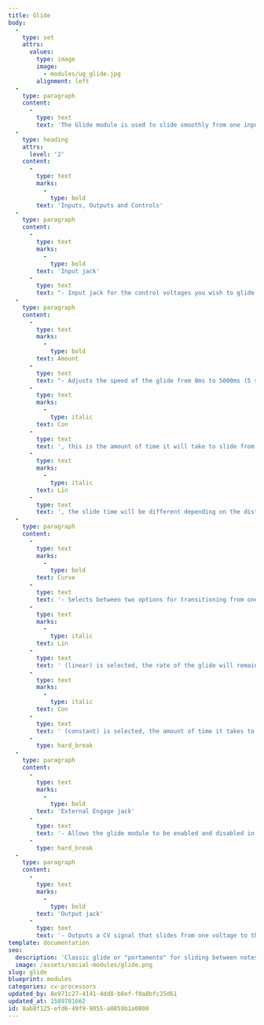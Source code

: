 ```yaml
---
title: Glide
body:
  -
    type: set
    attrs:
      values:
        type: image
        image:
          - modules/ug_glide.jpg
        alignment: left
  -
    type: paragraph
    content:
      -
        type: text
        text: 'The Glide module is used to slide smoothly from one input control voltage to another. This is typically used to slide between pitch CVs creating portamento as one note glides to the next. The module features an adjustable speed, linear or constant curve, and a CV jack for enabling and disabling the glide in real time.'
  -
    type: heading
    attrs:
      level: '2'
    content:
      -
        type: text
        marks:
          -
            type: bold
        text: 'Inputs, Outputs and Controls'
  -
    type: paragraph
    content:
      -
        type: text
        marks:
          -
            type: bold
        text: 'Input jack'
      -
        type: text
        text: "- Input jack for the control voltages you wish to glide between. Typically this will receive pitch CVs from a keyboard or sequencer.\_\_"
  -
    type: paragraph
    content:
      -
        type: text
        marks:
          -
            type: bold
        text: Amount
      -
        type: text
        text: "- Adjusts the speed of the glide from 0ms to 5000ms (5 seconds). When the curve is set to\_"
      -
        type: text
        marks:
          -
            type: italic
        text: Con
      -
        type: text
        text: ', this is the amount of time it will take to slide from one CV to the next. When the curve is set to '
      -
        type: text
        marks:
          -
            type: italic
        text: Lin
      -
        type: text
        text: ', the slide time will be different depending on the distance between CVs so this is actually adjusting the speed of the glide rather than the time it will take to complete each transition.'
  -
    type: paragraph
    content:
      -
        type: text
        marks:
          -
            type: bold
        text: Curve
      -
        type: text
        text: '- Selects between two options for transitioning from one CV to the next. When '
      -
        type: text
        marks:
          -
            type: italic
        text: Lin
      -
        type: text
        text: ' (linear) is selected, the rate of the glide will remain the same regardless of how far apart the CVs are. Therefore gliding between voltages near one another will take less time than voltages that are farther apart. When '
      -
        type: text
        marks:
          -
            type: italic
        text: Con
      -
        type: text
        text: ' (constant) is selected, the amount of time it takes to glide between voltages will be the same regardless of how far apart the voltages are.'
      -
        type: hard_break
  -
    type: paragraph
    content:
      -
        type: text
        marks:
          -
            type: bold
        text: 'External Engage jack'
      -
        type: text
        text: '- Allows the glide module to be enabled and disabled in real time using control voltages. Voltages 2.5V or higher will enable the glide while voltages less than 2.5V will disable it.'
      -
        type: hard_break
  -
    type: paragraph
    content:
      -
        type: text
        marks:
          -
            type: bold
        text: 'Output jack'
      -
        type: text
        text: '- Outputs a CV signal that slides from one voltage to the next. Typically this will be connected to the Keyb CV input of an oscillator to create portamento.'
template: documentation
seo:
  description: 'Classic glide or "portamento" for sliding between notes with adjustable speed, linear or constant curve, and a CV jack for real-time enable/disable.'
  image: /assets/social-modules/glide.png
slug: glide
blueprint: modules
categories: cv-processors
updated_by: 8e971c27-4141-4dd8-b8ef-f0a8bfc35d61
updated_at: 1589781662
id: 8ab8f125-efd6-49f9-9055-a0859b1a0800
---
```

